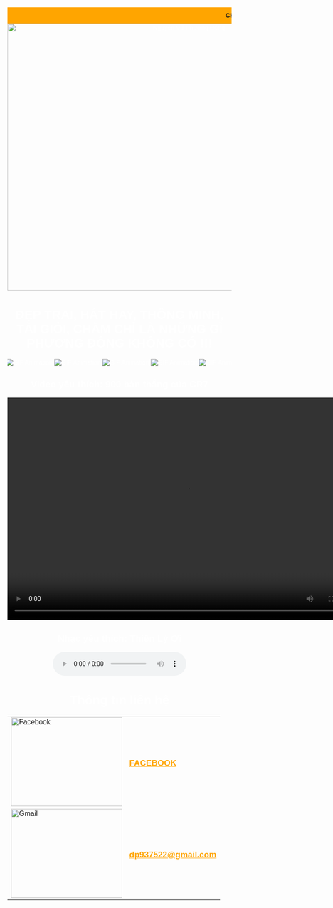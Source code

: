 <!DOCTYPE html>
<html lang="vi">
<head>
  <meta charset="UTF-8">
  <title>CHÀO MỪNG ĐẾN VỚI TRANG WEB CỦA PHƯƠNG ĐÔNG</title>
  <style>
    body {
      font-family: Arial, sans-serif;
      background-image: url('https://i.imgur.com/Xs7NL0c.jpg');
      background-size: cover;
      background-repeat: no-repeat;
      background-attachment: fixed;
    }
    .marquee {
      font-weight: 600;
      background-color: orange;
      padding: 10px;
    }
    .content {
      text-align: center;
      color: white;
    }
    .table-center {
      margin-left: auto;
      margin-right: auto;
      color: orange;
    }
    .contact-info a img {
      width: 250px;
      height: 200px;
    }
  </style>
</head>
<body>
  <div>
    <marquee class="marquee">CHÀO MỪNG ĐẾN VỚI TRANG WEB</marquee>
  </div>
  <div class="content">
    <img src="dong.jpg" alt="Nguyễn Vũ Phương Đông" width="800" height="600">
    <h1>ĐẸP TRAI, HÁT HAY, THÔNG MINH, TÀI GIỎI, CHĂM CHỈ LÀ NHỮNG GÌ PHƯƠNG ĐÔNG KHÔNG CÓ !!!</h1>
    <marquee behavior="alternate">
      <img src="https://i.pinimg.com/originals/f6/62/c0/f662c0d7374a1bc0cfae176b457b910d.gif" alt="GIF Animation"> 
      <img src="https://i.pinimg.com/originals/f6/62/c0/f662c0d7374a1bc0cfae176b457b910d.gif" alt="GIF Animation"> 
      <img src="https://i.pinimg.com/originals/f6/62/c0/f662c0d7374a1bc0cfae176b457b910d.gif" alt="GIF Animation"> 
      <img src="https://i.pinimg.com/originals/f6/62/c0/f662c0d7374a1bc0cfae176b457b910d.gif" alt="GIF Animation"> 
      <img src="https://i.pinimg.com/originals/f6/62/c0/f662c0d7374a1bc0cfae176b457b910d.gif" alt="GIF Animation"> 
    </marquee>
    <h2>Video yêu thích: 900 bàn thắng của CR7</h2>
    <video controls width="800" height="500">
      <source src="ronaldo.mp4" type="video/mp4">
    </video>
    <h2>Nhạc yêu thích: Thiên Lý Ơi</h2>
    <audio controls>
      <source src="y2mate.com - THIÊN LÝ ƠI LYRIC JACK J97 AUDIOVEEM AUDIO LYRIC VIDEO.mp3" type="audio/mpeg">
    </audio>
  </div>
  <div class="content">
    <h1>Thông tin liên hệ</h1>
    <table class="table-center">
      <tr>
        <td class="contact-info"><a href="https://web.facebook.com/profile.php?id=100038117511717" target="_blank"><img src="https://upload.wikimedia.org/wikipedia/commons/b/b9/2023_Facebook_icon.svg" alt="Facebook"></a></td>
        <td><h3><a href="https://web.facebook.com/profile.php?id=100038117511717" target="_blank" style="color: orange;">FACEBOOK</a></h3></td>
      </tr>
      <tr>
        <td class="contact-info"><a href="mailto:dp937522@gmail.com" target="_blank"><img src="https://genzacademy.vn/wp-content/uploads/2020/10/gmail-1.jpg" alt="Gmail"></a></td>
        <td><h3><a href="mailto:dp937522@gmail.com" target="_blank" style="color: orange;">dp937522@gmail.com</a></h3></td>
      </tr>
    </table>
  </div>
</body>
</html>
